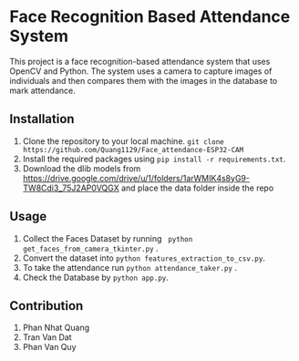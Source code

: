 # Face Recognition Based Attendance System

This project is a face recognition-based attendance system that uses OpenCV and Python. The system uses a camera to capture images of individuals and then compares them with the images in the database to mark attendance.

## Installation

1. Clone the repository to your local machine. ``` git clone https://github.com/Quang1129/Face_attendance-ESP32-CAM ```
2. Install the required packages using ```pip install -r requirements.txt```.
3. Download the dlib models from https://drive.google.com/drive/u/1/folders/1arWMIK4s8yG9-TW8Cdi3_75J2AP0VQGX and place the data folder inside the repo

## Usage

1. Collect the Faces Dataset by running ``` python get_faces_from_camera_tkinter.py``` .
2. Convert the dataset into ```python features_extraction_to_csv.py```.
3. To take the attendance run ```python attendance_taker.py``` .
4. Check the Database by ```python app.py```.


## Contribution

1. Phan Nhat Quang
2. Tran Van Dat
3. Phan Van Quy



